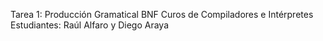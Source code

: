 Tarea 1: Producción Gramatical BNF
Curos de Compiladores e Intérpretes
Estudiantes: Raúl Alfaro y Diego Araya
